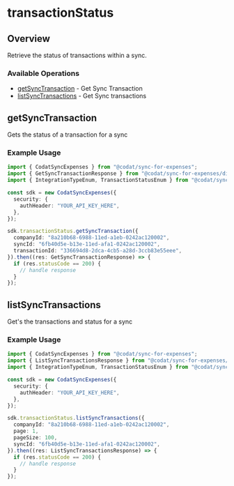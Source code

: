 # transactionStatus

## Overview

Retrieve the status of transactions within a sync.

### Available Operations

* [getSyncTransaction](#getsynctransaction) - Get Sync Transaction
* [listSyncTransactions](#listsynctransactions) - Get Sync transactions

## getSyncTransaction

Gets the status of a transaction for a sync

### Example Usage

```typescript
import { CodatSyncExpenses } from "@codat/sync-for-expenses";
import { GetSyncTransactionResponse } from "@codat/sync-for-expenses/dist/sdk/models/operations";
import { IntegrationTypeEnum, TransactionStatusEnum } from "@codat/sync-for-expenses/dist/sdk/models/shared";

const sdk = new CodatSyncExpenses({
  security: {
    authHeader: "YOUR_API_KEY_HERE",
  },
});

sdk.transactionStatus.getSyncTransaction({
  companyId: "8a210b68-6988-11ed-a1eb-0242ac120002",
  syncId: "6fb40d5e-b13e-11ed-afa1-0242ac120002",
  transactionId: "336694d8-2dca-4cb5-a28d-3ccb83e55eee",
}).then((res: GetSyncTransactionResponse) => {
  if (res.statusCode == 200) {
    // handle response
  }
});
```

## listSyncTransactions

Get's the transactions and status for a sync

### Example Usage

```typescript
import { CodatSyncExpenses } from "@codat/sync-for-expenses";
import { ListSyncTransactionsResponse } from "@codat/sync-for-expenses/dist/sdk/models/operations";
import { IntegrationTypeEnum, TransactionStatusEnum } from "@codat/sync-for-expenses/dist/sdk/models/shared";

const sdk = new CodatSyncExpenses({
  security: {
    authHeader: "YOUR_API_KEY_HERE",
  },
});

sdk.transactionStatus.listSyncTransactions({
  companyId: "8a210b68-6988-11ed-a1eb-0242ac120002",
  page: 1,
  pageSize: 100,
  syncId: "6fb40d5e-b13e-11ed-afa1-0242ac120002",
}).then((res: ListSyncTransactionsResponse) => {
  if (res.statusCode == 200) {
    // handle response
  }
});
```
